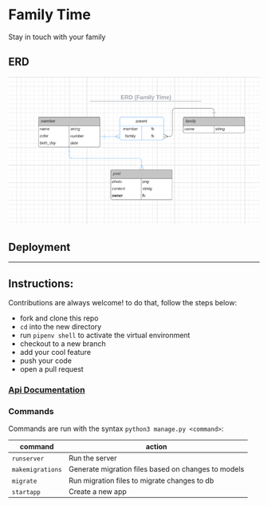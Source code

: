 
# Family Time

Stay in touch with your family

## ERD

 ![erd](/img/family_time_erd.png)




## Deployment

---
## Instructions:

Contributions are always welcome! to do that, follow the steps below:
- fork and clone this repo
- `cd` into the new directory
- run `pipenv shell` to activate the virtual environment 
- checkout to a new branch
- add your cool feature
- push your code 
- open a pull request

### [Api Documentation](api.md)
### Commands

Commands are run with the syntax `python3 manage.py <command>`:

| command | action |
|---------|--------|
| `runserver`  |  Run the server |
| `makemigrations`  | Generate migration files based on changes to models  |
| `migrate`  | Run migration files to migrate changes to db  |
| `startapp`  | Create a new app  |
